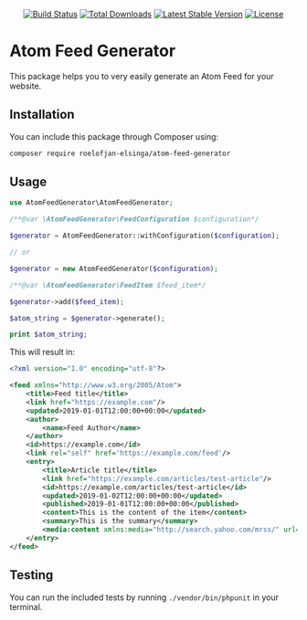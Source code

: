 <p align="center">
<a href="https://travis-ci.com/roelofjan-elsinga/atom-feed-generator"><img src="https://travis-ci.com/roelofjan-elsinga/atom-feed-generator.svg" alt="Build Status"></a>
<a href="https://packagist.org/packages/roelofjan-elsinga/atom-feed-generator"><img src="https://poser.pugx.org/roelofjan-elsinga/atom-feed-generator/downloads" alt="Total Downloads"></a>
<a href="https://packagist.org/packages/roelofjan-elsinga/atom-feed-generator"><img src="https://poser.pugx.org/roelofjan-elsinga/atom-feed-generator/v/stable" alt="Latest Stable Version"></a>
<a href="https://packagist.org/packages/roelofjan-elsinga/atom-feed-generator"><img src="https://poser.pugx.org/roelofjan-elsinga/atom-feed-generator/license" alt="License"></a>
</p>

# Atom Feed Generator

This package helps you to very easily generate an Atom Feed for your website.

## Installation

You can include this package through Composer using:

```bash
composer require roelofjan-elsinga/atom-feed-generator
```

## Usage

```php
use AtomFeedGenerator\AtomFeedGenerator;

/**@var \AtomFeedGenerator\FeedConfiguration $configuration*/

$generator = AtomFeedGenerator::withConfiguration($configuration);

// or

$generator = new AtomFeedGenerator($configuration);

/**@var \AtomFeedGenerator\FeedItem $feed_item*/

$generator->add($feed_item);

$atom_string = $generator->generate();

print $atom_string;

```

This will result in:

```xml
<?xml version="1.0" encoding="utf-8"?>

<feed xmlns="http://www.w3.org/2005/Atom">
    <title>Feed title</title>
    <link href="https://example.com"/>
    <updated>2019-01-01T12:00:00+00:00</updated>
    <author>
        <name>Feed Author</name>
    </author>
    <id>https://example.com</id>
    <link rel="self" href='https://example.com/feed'/>
    <entry>
        <title>Article title</title>
        <link href="https://example.com/articles/test-article"/>
        <id>https://example.com/articles/test-article</id>
        <updated>2019-01-02T12:00:00+00:00</updated>
        <published>2019-01-01T12:00:00+00:00</published>
        <content>This is the content of the item</content>
        <summary>This is the summary</summary>
        <media:content xmlns:media="http://search.yahoo.com/mrss/" url="/images/test-image.jpg" medium="image" type="image/jpeg" width="1920" height="1080" />
    </entry>
</feed>
```

## Testing

You can run the included tests by running ``./vendor/bin/phpunit`` in your terminal.
